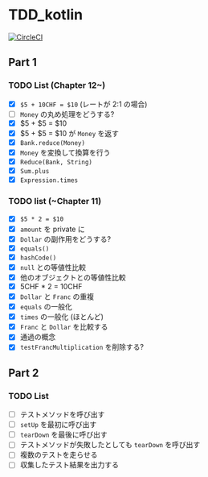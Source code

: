 # TDD_kotlin

[![CircleCI](https://circleci.com/gh/nashcft/TDD_kotlin.svg?style=svg)](https://circleci.com/gh/nashcft/TDD_kotlin)

## Part 1
### TODO List (Chapter 12~)

- [x] `$5 + 10CHF = $10` (レートが 2:1 の場合)
- [ ] `Money` の丸め処理をどうする?
- [x] $5 + $5 = $10
- [x] $5 + $5 = $10 が `Money` を返す
- [x] `Bank.reduce(Money)`
- [x] `Money` を変換して換算を行う
- [x] `Reduce(Bank, String)` 
- [x] `Sum.plus`
- [x] `Expression.times`
 
### TODO list (~Chapter 11)

- [x] `$5 * 2 = $10`
- [x] `amount` を private に
- [x] `Dollar` の副作用をどうする?
- [x] `equals()`
- [x] `hashCode()`
- [x] `null` との等値性比較
- [x] 他のオブジェクトとの等値性比較
- [x] 5CHF * 2 = 10CHF
- [x] `Dollar` と `Franc` の重複
- [x] `equals` の一般化
- [x] `times`  の一般化 (ほとんど)
- [x] `Franc` と `Dollar` を比較する
- [x] 通過の概念
- [x] `testFrancMultiplication` を削除する?

## Part 2
### TODO List

- [ ] テストメソッドを呼び出す
- [ ] `setUp` を最初に呼び出す
- [ ] `tearDown` を最後に呼び出す
- [ ] テストメソッドが失敗したとしても `tearDown` を呼び出す
- [ ] 複数のテストを走らせる
- [ ] 収集したテスト結果を出力する